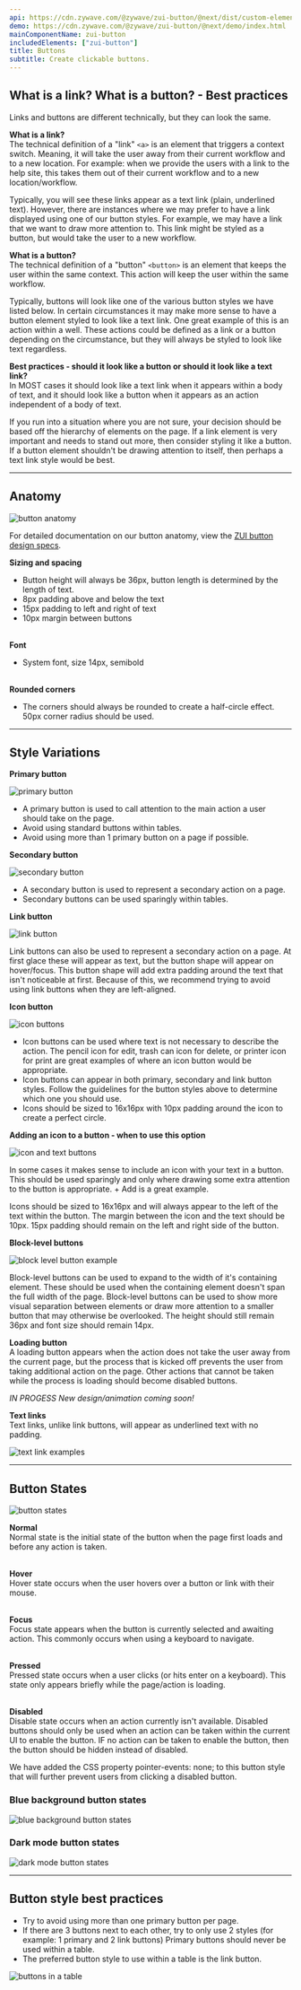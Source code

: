 ```yaml
---
api: https://cdn.zywave.com/@zywave/zui-button/@next/dist/custom-elements.json
demo: https://cdn.zywave.com/@zywave/zui-button/@next/demo/index.html
mainComponentName: zui-button
includedElements: ["zui-button"]
title: Buttons
subtitle: Create clickable buttons.
---
```


## What is a link? What is a button? - Best practices

Links and buttons are different technically, but they can look the same.

**What is a link?**  
The technical definition of a "link" `<a>` is an element that triggers a context switch. Meaning, it will take the user away from their current workflow and to a new location. For example: when we provide the users with a link to the help site, this takes them out of their current workflow and to a new location/workflow.

Typically, you will see these links appear as a text link (plain, underlined text). However, there are instances where we may prefer to have a link displayed using one of our button styles. For example, we may have a link that we want to draw more attention to. This link might be styled as a button, but would take the user to a new workflow.

**What is a button?**  
The technical definition of a "button" `<button>` is an element that keeps the user within the same context. This action will keep the user within the same workflow.

Typically, buttons will look like one of the various button styles we have listed below. In certain circumstances it may make more sense to have a button element styled to look like a text link. One great example of this is an action within a well. These actions could be defined as a link or a button depending on the circumstance, but they will always be styled to look like text regardless.

**Best practices - should it look like a button or should it look like a text link?**  
In MOST cases it should look like a text link when it appears within a body of text, and it should look like a button when it appears as an action independent of a body of text.

If you run into a situation where you are not sure, your decision should be based off the hierarchy of elements on the page. If a link element is very important and needs to stand out more, then consider styling it like a button. If a button element shouldn't be drawing attention to itself, then perhaps a text link style would be best.

---

## Anatomy

![button anatomy](images/components/buttons/Button_anatomy.svg)

For detailed documentation on our button anatomy, view the [ZUI button design specs](https://xd.adobe.com/spec/73e1b206-1ffc-4568-5ccf-945d90c5161e-05d0/).

**Sizing and spacing**

- Button height will always be 36px, button length is determined by the length of text.
- 8px padding above and below the text
- 15px padding to left and right of text
- 10px margin between buttons  
  <br/>

**Font**

- System font, size 14px, semibold  
  <br/>

**Rounded corners**

- The corners should always be rounded to create a half-circle effect. 50px corner radius should be used.
  <br/>

---

## Style Variations

**Primary button**

![primary button](images/components/buttons/Primary_button.svg)

- A primary button is used to call attention to the main action a user should take on the page.
- Avoid using standard buttons within tables.
- Avoid using more than 1 primary button on a page if possible.

<Spacer size="small" />

**Secondary button**

![secondary button](images/components/buttons/Secondary_button.svg)

- A secondary button is used to represent a secondary action on a page.
- Secondary buttons can be used sparingly within tables.

<Spacer size="small" />

**Link button**

![link button](images/components/buttons/link_Button.svg)

Link buttons can also be used to represent a secondary action on a page. At first glace these will appear as text, but the button shape will appear on hover/focus. This button shape will add extra padding around the text that isn't noticeable at first. Because of this, we recommend trying to avoid using link buttons when they are left-aligned.

<Spacer/>

**Icon button**

![icon buttons](images/components/buttons/icon_Button.svg)

- Icon buttons can be used where text is not necessary to describe the action. The pencil icon for edit, trash can icon for delete, or printer icon for print are great examples of where an icon button would be appropriate.
- Icon buttons can appear in both primary, secondary and link button styles. Follow the guidelines for the button styles above to determine which one you should use.
- Icons should be sized to 16x16px with 10px padding around the icon to create a perfect circle.

<Spacer size="small" />

**Adding an icon to a button - when to use this option**

![icon and text buttons](images/components/buttons/Icon_text_button.svg)

In some cases it makes sense to include an icon with your text in a button. This should be used sparingly and only where drawing some extra attention to the button is appropriate. + Add is a great example.

Icons should be sized to 16x16px and will always appear to the left of the text within the button. The margin between the icon and the text should be 10px.
15px padding should remain on the left and right side of the button.

<Spacer size="small" />

**Block-level buttons**

![block level button example](images/components/buttons/block-level_Buttons.svg)

Block-level buttons can be used to expand to the width of it's containing element. These should be used when the containing element doesn't span the full width of the page. Block-level buttons can be used to show more visual separation between elements or draw more attention to a smaller button that may otherwise be overlooked.
The height should still remain 36px and font size should remain 14px.

<Spacer size="small" />

**Loading button**  
A loading button appears when the action does not take the user away from the current page, but the process that is kicked off prevents the user from taking additional action on the page.
Other actions that cannot be taken while the process is loading should become disabled buttons.

_IN PROGESS New design/animation coming soon!_

<Spacer size="small" />

**Text links**  
Text links, unlike link buttons, will appear as underlined text with no padding.

![text link examples](images/components/buttons/text_Links.svg)

---

## Button States

![button states](images/components/buttons/Button_States.svg)

**Normal**  
Normal state is the initial state of the button when the page first loads and before any action is taken.  
<br/>

**Hover**  
Hover state occurs when the user hovers over a button or link with their mouse.  
<br/>

**Focus**  
Focus state appears when the button is currently selected and awaiting action. This commonly occurs when using a keyboard to navigate.  
<br/>

**Pressed**  
Pressed state occurs when a user clicks (or hits enter on a keyboard). This state only appears briefly while the page/action is loading.  
<br/>

**Disabled**  
Disable state occurs when an action currently isn't available.
Disabled buttons should only be used when an action can be taken within the current UI to enable the button. IF no action can be taken to enable the button, then the button should be hidden instead of disabled.

We have added the CSS property pointer-events: none; to this button style that will further prevent users from clicking a disabled button.
<br/>

<Spacer size="small" />

### Blue background button states

![blue background button states](images/components/buttons/button-blue-bkg.svg)

<Spacer size="small" />

### Dark mode button states

![dark mode button states](images/components/buttons/button-dark-mode.svg)

---

## Button style best practices

- Try to avoid using more than one primary button per page.
- If there are 3 buttons next to each other, try to only use 2 styles (for example: 1 primary and 2 link buttons)
  Primary buttons should never be used within a table.
- The preferred button style to use within a table is the link button.

![buttons in a table](images/components/buttons/Button_table.svg)

